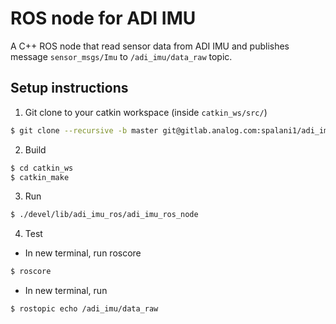 # ROS node for ADI IMU

A C++ ROS node that read sensor data from ADI IMU and publishes message `sensor_msgs/Imu` to `/adi_imu/data_raw` topic.


## Setup instructions

1. Git clone to your catkin workspace (inside `catkin_ws/src/`)
```bash
$ git clone --recursive -b master git@gitlab.analog.com:spalani1/adi_imu_ros.git
```

2. Build
```bash
$ cd catkin_ws
$ catkin_make
```

3. Run
```bash
$ ./devel/lib/adi_imu_ros/adi_imu_ros_node
```

4. Test
* In new terminal, run roscore
```bash
$ roscore
```
* In new terminal, run
```bash
$ rostopic echo /adi_imu/data_raw
```
